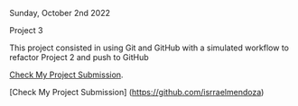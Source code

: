 Sunday, October 2nd 2022

Project 3

This project consisted in using Git and GitHub with a simulated workflow to refactor Project 2 and push to GitHub

[Check My Project Submission](https://github.com/isrraelmendoza/pdsnd_github/tree/master/bike%20project%20%26%20files).

[Check My Project Submission] (https://github.com/isrraelmendoza)
